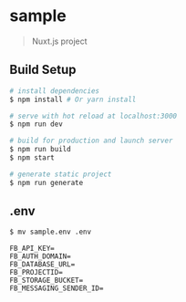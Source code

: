 # sample

> Nuxt.js project

## Build Setup

``` bash
# install dependencies
$ npm install # Or yarn install

# serve with hot reload at localhost:3000
$ npm run dev

# build for production and launch server
$ npm run build
$ npm start

# generate static project
$ npm run generate
```

## .env
``` bash
$ mv sample.env .env
```

``` .env
FB_API_KEY=
FB_AUTH_DOMAIN=
FB_DATABASE_URL=
FB_PROJECTID=
FB_STORAGE_BUCKET=
FB_MESSAGING_SENDER_ID=
```
